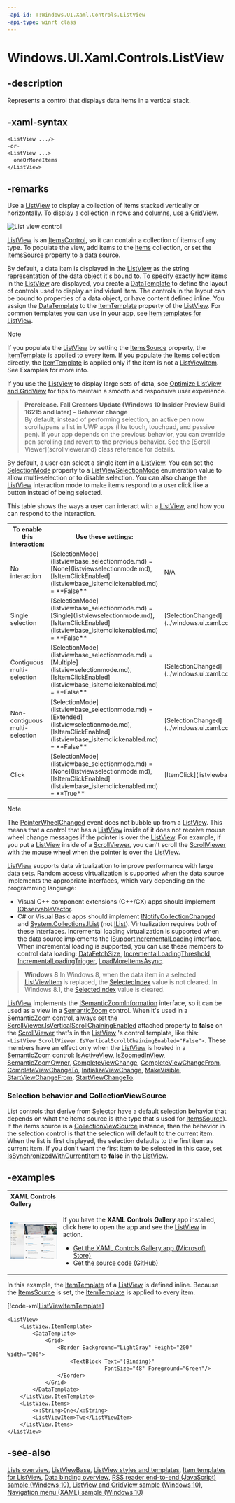 ```yaml
---
-api-id: T:Windows.UI.Xaml.Controls.ListView
-api-type: winrt class
---
```


<!-- Class syntax.
public class ListView : Windows.UI.Xaml.Controls.ListViewBase, Windows.UI.Xaml.Controls.IListView
-->

# Windows.UI.Xaml.Controls.ListView

## -description
Represents a control that displays data items in a vertical stack.

## -xaml-syntax
```xaml
<ListView .../>
-or-
<ListView ...>
  oneOrMoreItems
</ListView>
```


## -remarks
Use a [ListView](listview.md) to display a collection of items stacked vertically or horizontally. To display a collection in rows and columns, use a [GridView](gridview.md).

<img alt="List view control" src="images/controls/ListViewBasic.png" />

[ListView](listview.md) is an [ItemsControl](itemscontrol.md), so it can contain a collection of items of any type. To populate the view, add items to the [Items](itemscontrol_items.md) collection, or set the [ItemsSource](itemscontrol_itemssource.md) property to a data source.

By default, a data item is displayed in the [ListView](listview.md) as the string representation of the data object it's bound to. To specify exactly how items in the [ListView](listview.md) are displayed, you create a [DataTemplate](../windows.ui.xaml/datatemplate.md) to define the layout of controls used to display an individual item. The controls in the layout can be bound to properties of a data object, or have content defined inline. You assign the [DataTemplate](../windows.ui.xaml/datatemplate.md) to the [ItemTemplate](itemscontrol_itemtemplate.md) property of the [ListView](listview.md). For common templates you can use in your app, see [Item templates for ListView](https://docs.microsoft.com/windows/uwp/controls-and-patterns/item-templates-listview).

> [!NOTE]
> If you populate the [ListView](listview.md) by setting the [ItemsSource](itemscontrol_itemssource.md) property, the [ItemTemplate](itemscontrol_itemtemplate.md) is applied to every item. If you populate the [Items](itemscontrol_items.md) collection directly, the [ItemTemplate](itemscontrol_itemtemplate.md) is applied only if the item is not a [ListViewItem](listviewitem.md). See Examples for more info.

If you use the [ListView](listview.md) to display large sets of data, see [Optimize ListView and GridView](http://msdn.microsoft.com/library/26df15e8-2c05-4174-a714-7df2e8273d32) for tips to maintain a smooth and responsive user experience.

> <div id="main">
> <strong><span class="uwpd-prelease">Prerelease.</span> Fall Creators Update (Windows 10 Insider Preview Build 16215 and later) - Behavior change</strong>
> </div>
> By default, instead of performing selection, an active pen now scrolls/pans a list in UWP apps (like touch, touchpad, and passive pen).
> If your app depends on the previous behavior, you can override pen scrolling and revert to the previous behavior. See the [Scroll​Viewer](scrollviewer.md) class reference for details.

By default, a user can select a single item in a [ListView](listview.md). You can set the [SelectionMode](listviewbase_selectionmode.md) property to a [ListViewSelectionMode](listviewselectionmode.md) enumeration value to allow multi-selection or to disable selection. You can also change the [ListView](listview.md) interaction mode to make items respond to a user click like a button instead of being selected.

This table shows the ways a user can interact with a [ListView](listview.md), and how you can respond to the interaction.<table>
   <tr><th>To enable this interaction:</th><th>Use these settings:</th><th>Handle this event:</th><th>Use this property to get the selected item:</th></tr>
   <tr><td>No interaction</td><td>[SelectionMode](listviewbase_selectionmode.md) = [None](listviewselectionmode.md), [IsItemClickEnabled](listviewbase_isitemclickenabled.md) = **False**</td><td>N/A</td><td>N/A</td></tr>
   <tr><td>Single selection</td><td>[SelectionMode](listviewbase_selectionmode.md) = [Single](listviewselectionmode.md), [IsItemClickEnabled](listviewbase_isitemclickenabled.md) = **False**</td><td>[SelectionChanged](../windows.ui.xaml.controls.primitives/selector_selectionchanged.md)</td><td>[SelectedItem](../windows.ui.xaml.controls.primitives/selector_selecteditem.md), [SelectedIndex](../windows.ui.xaml.controls.primitives/selector_selectedindex.md)</td></tr>
   <tr><td>Contiguous multi-selection</td><td>[SelectionMode](listviewbase_selectionmode.md) = [Multiple](listviewselectionmode.md), [IsItemClickEnabled](listviewbase_isitemclickenabled.md) = **False**</td><td>[SelectionChanged](../windows.ui.xaml.controls.primitives/selector_selectionchanged.md)</td><td>[SelectedItems](listviewbase_selecteditems.md)</td></tr>
   <tr><td>Non-contiguous multi-selection</td><td>[SelectionMode](listviewbase_selectionmode.md) = [Extended](listviewselectionmode.md), [IsItemClickEnabled](listviewbase_isitemclickenabled.md) = **False**</td><td>[SelectionChanged](../windows.ui.xaml.controls.primitives/selector_selectionchanged.md)</td><td>[SelectedItems](listviewbase_selecteditems.md)</td></tr>
   <tr><td>Click</td><td>[SelectionMode](listviewbase_selectionmode.md) = [None](listviewselectionmode.md), [IsItemClickEnabled](listviewbase_isitemclickenabled.md) = **True**</td><td>[ItemClick](listviewbase_itemclick.md)</td><td>N/A</td></tr>
</table>

> [!NOTE]
> The [PointerWheelChanged](../windows.ui.xaml/uielement_pointerwheelchanged.md) event does not bubble up from a [ListView](listview.md). This means that a control that has a [ListView](listview.md) inside of it does not receive mouse wheel change messages if the pointer is over the [ListView](listview.md). For example, if you put a [ListView](listview.md) inside of a [ScrollViewer](scrollviewer.md), you can't scroll the [ScrollViewer](scrollviewer.md) with the mouse wheel when the pointer is over the [ListView](listview.md).

[ListView](listview.md) supports data virtualization to improve performance with large data sets. Random access virtualization is supported when the data source implements the appropriate interfaces, which vary depending on the programming language:
+ Visual C++ component extensions (C++/CX) apps should implement [IObservableVector](../windows.foundation.collections/iobservablevector_1.md).
+ C# or Visual Basic apps should implement [INotifyCollectionChanged](https://msdn.microsoft.com/library/system.collections.specialized.inotifycollectionchanged.aspx) and [System.Collections.IList](https://msdn.microsoft.com/library/system.collections.ilist.aspx) (not [IList<T>](https://docs.microsoft.com/en-us/dotnet/api/system.collections.generic.ilist-1)). Virtualization requires both of these interfaces.
 Incremental loading virtualization is supported when the data source implements the [ISupportIncrementalLoading](../windows.ui.xaml.data/isupportincrementalloading.md) interface. When incremental loading is supported, you can use these members to control data loading: [DataFetchSize](listviewbase_datafetchsize.md), [IncrementalLoadingThreshold](listviewbase_incrementalloadingthreshold.md), [IncrementalLoadingTrigger](listviewbase_incrementalloadingtrigger.md), [LoadMoreItemsAsync](listviewbase_loadmoreitemsasync.md).

> **Windows 8**
> In Windows 8, when the data item in a selected [ListViewItem](listviewitem.md) is replaced, the [SelectedIndex](../windows.ui.xaml.controls.primitives/selector_selectedindex.md) value is not cleared. In Windows 8.1, the [SelectedIndex](../windows.ui.xaml.controls.primitives/selector_selectedindex.md) value is cleared.

[ListView](listview.md) implements the [ISemanticZoomInformation](isemanticzoominformation.md) interface, so it can be used as a view in a [SemanticZoom](semanticzoom.md) control. When it's used in a [SemanticZoom](semanticzoom.md) control, always set the [ScrollViewer.IsVerticalScrollChainingEnabled](scrollviewer_isverticalscrollchainingenabled.md) attached property to **false** on the [ScrollViewer](scrollviewer.md) that's in the [ListView](listview.md) 's control template, like this: `<ListView ScrollViewer.IsVerticalScrollChainingEnabled="False">`. These members have an effect only when the [ListView](listview.md) is hosted in a [SemanticZoom](semanticzoom.md) control: [IsActiveView](listviewbase_isactiveview.md), [IsZoomedInView](listviewbase_iszoomedinview.md), [SemanticZoomOwner](listviewbase_semanticzoomowner.md), [CompleteViewChange](listviewbase_completeviewchange.md), [CompleteViewChangeFrom](listviewbase_completeviewchangefrom.md), [CompleteViewChangeTo](listviewbase_completeviewchangeto.md), [InitializeViewChange](listviewbase_initializeviewchange.md), [MakeVisible](listviewbase_makevisible.md), [StartViewChangeFrom](listviewbase_startviewchangefrom.md), [StartViewChangeTo](listviewbase_startviewchangeto.md).

### Selection behavior and CollectionViewSource

List controls that derive from [Selector](../windows.ui.xaml.controls.primitives/selector.md) have a default selection behavior that depends on what the items source is (the type that's used for [ItemsSource](itemscontrol_itemssource.md)). If the items source is a [CollectionViewSource](../windows.ui.xaml.data/collectionviewsource.md) instance, then the behavior in the selection control is that the selection will default to the current item. When the list is first displayed, the selection defaults to the first item as current item. If you don't want the first item to be selected in this case, set [IsSynchronizedWithCurrentItem](../windows.ui.xaml.controls.primitives/selector_issynchronizedwithcurrentitem.md) to **false** in the [ListView](listview.md).

## -examples

<table>
<th align="left">XAML Controls Gallery<th>
<tr>
<td><img src="images/xaml-controls-gallery-sm.png" alt="XAML controls gallery"></img></td>
<td>
    <p>If you have the <strong style="font-weight: semi-bold">XAML Controls Gallery</strong> app installed, click here to open the app and see the <a href="xamlcontrolsgallery:/item/ListView">ListView</a> in action.</p>
    <ul>
    <li><a href="https://www.microsoft.com/store/productId/9MSVH128X2ZT">Get the XAML Controls Gallery app (Microsoft Store)</a></li>
    <li><a href="https://github.com/Microsoft/Windows-universal-samples/tree/master/Samples/XamlUIBasics">Get the source code (GitHub)</a></li>
    </ul>
</td>
</tr>
</table>

In this example, the [ItemTemplate](itemscontrol_itemtemplate.md) of a [ListView](listview.md) is defined inline. Because the [ItemsSource](itemscontrol_itemssource.md) is set, the [ItemTemplate](itemscontrol_itemtemplate.md) is applied to every item.

[!code-xml[ListViewItemTemplate](../windows.ui.xaml.controls/code/ListAndGridViewSnippets/csharp/MainPage.xaml#SnippetListViewItemTemplate)]

```xaml
<ListView>
    <ListView.ItemTemplate>
        <DataTemplate>
            <Grid>
                <Border Background="LightGray" Height="200" Width="200">
                    <TextBlock Text="{Binding}" 
                               FontSize="48" Foreground="Green"/>
                </Border>
            </Grid>
        </DataTemplate>
    </ListView.ItemTemplate>
    <ListView.Items>
        <x:String>One</x:String>
        <ListViewItem>Two</ListViewItem>
    </ListView.Items>
</ListView>
```



## -see-also
[Lists overview](https://docs.microsoft.com/windows/uwp/controls-and-patterns/lists), [ListViewBase](listviewbase.md), [ListView styles and templates](http://msdn.microsoft.com/library/f5fba473-bc71-40ec-8df1-ea977c6938ed), [Item templates for ListView](https://docs.microsoft.com/windows/uwp/controls-and-patterns/item-templates-listview), [Data binding overview](https://docs.microsoft.com/windows/uwp/data-binding/data-binding-quickstart), [RSS reader end-to-end (JavaScript) sample (Windows 10)](http://go.microsoft.com/fwlink/p/?LinkId=620542), [ListView and GridView sample (Windows 10)](http://go.microsoft.com/fwlink/p/?LinkId=619900), [Navigation menu (XAML) sample (Windows 10)](http://go.microsoft.com/fwlink/p/?LinkId=619902)
